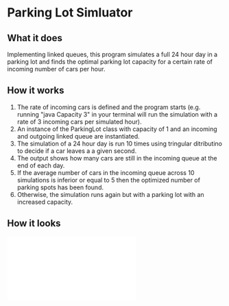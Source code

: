 # Parking Lot Simluator

## What it does
Implementing linked queues, this program simulates a full 24 hour day in a parking lot and finds the optimal parking lot capacity for a certain rate of incoming number of cars per hour. 

## How it works
1. The rate of incoming cars is defined and the program starts (e.g. running "java Capacity 3" in your terminal will run the simulation with a rate of 3 incoming cars per simulated hour).
2. An instance of the ParkingLot class with capacity of 1 and an incoming and outgoing linked queue are instantiated.
3. The simulation of a 24 hour day is run 10 times using tringular ditributino to decide if a car leaves a a given second.
4. The output shows how many cars are still in the incoming queue at the end of each day.
5. If the average number of cars in the incoming queue across 10 simulations is inferior or equal to 5 then the optimized number of parking spots has been found.
6. Otherwise, the simulation runs again but with a parking lot with an increased capacity.

## How it looks
![](outputs/rate5.txt)

